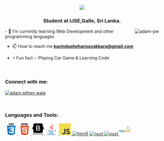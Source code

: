 <p align="center">
<img src="https://readme-typing-svg.herokuapp.com?color=yellowCenter=true&vCenter=true&width=600&height=45&lines=Hi%2C+I'm+Kavindu+Shehan;Software+Engineer+and+Web+Developer;I'm+Studying+in+IJSE+Institute">
</p>
<h3 align="center">Student at IJSE,Galle, Sri Lanka.</h3>


<p><img align="right" src="https://github.com/Adam-pw/Adam-pw/blob/main/animation_500_kxa883sd.gif" alt="adam-pw" /></p>
- 🌱 I’m currently learning Web Development and other programming languages

- 📫 How to reach me **kavindushehansayakkara@gmail.com**

- ⚡ Fun fact :- Playing Car Game & Learning Code

<br>

<h3 align="left">Connect with me:</h3>
<p align="left">
  <a href="https://www.facebook.com/profile.php?id=100077026892529&mibextid=ZbWKwL" target="blank"><img align="center"
      src="https://raw.githubusercontent.com/rahuldkjain/github-profile-readme-generator/master/src/images/icons/Social/facebook.svg"
      alt="adam pithen wala" height="30" width="40" /></a>
 

</p>

<br>

<h3 align="left">Languages and Tools:</h3>
<p align="left"> <a href="https://developer.android.com" target="_blank" rel="noreferrer">  </a>  <a href="https://www.cprogramming.com/" target="_blank"
    rel="noreferrer">  </a> <a href="https://www.w3schools.com/cpp/" target="_blank" rel="noreferrer">
     </a> <a href="https://www.w3schools.com/css/" target="_blank"
    rel="noreferrer"> <img
      src="https://raw.githubusercontent.com/devicons/devicon/master/icons/css3/css3-original-wordmark.svg" alt="css3"
      width="40" height="40" /> </a> <a href="https://www.w3.org/html/" target="_blank" rel="noreferrer"> <img
      src="https://raw.githubusercontent.com/devicons/devicon/master/icons/html5/html5-original-wordmark.svg"
      alt="html5" width="40" height="40" /> </a> <a href="https://getbootstrap.com" target="_blank" rel="noreferrer">
    <img src="https://raw.githubusercontent.com/devicons/devicon/master/icons/bootstrap/bootstrap-plain-wordmark.svg"
      alt="bootstrap" width="40" height="40" /> </a> <a href="https://www.adobe.com/in/products/illustrator.html"
    target="_blank" rel="noreferrer">  </a> <a href="https://www.java.com" target="_blank" rel="noreferrer"> <img
      src="https://raw.githubusercontent.com/devicons/devicon/master/icons/java/java-original.svg" alt="java" width="40"
      height="40" /> </a> <a href="https://developer.mozilla.org/en-US/docs/Web/JavaScript" target="_blank"
    rel="noreferrer"><img
      src="https://raw.githubusercontent.com/devicons/devicon/master/icons/javascript/javascript-original.svg"
      alt="javascript" width="40" height="40" />  </a> <a href="https://vuejs.org/" target="_blank" rel="noreferrer"> <img
      src="https://avatars.githubusercontent.com/u/6128107?s=200&v=4"
      alt="html5" width="40" height="40" /></a> 
  <a href="https://nuxt.com/" target="_blank" rel="noreferrer"> <img
      src="https://nuxtjs.org/design-kit/colored-white-text.svg"
      alt="nuxt" width="40" height="40" /> </a>  <a href="https://tailwindcss.com" target="_blank" rel="noreferrer"> <img
      src="https://tailwindcss.com/_next/static/media/tailwindcss-logotype-white.e0b2bd6155fa0bed8e24ff6b28f4a911.svg"
      alt="nuxt" width="40" height="40" /> </a><a href="https://www.mysql.com/" target="_blank" rel="noreferrer"> <img
      src="https://raw.githubusercontent.com/devicons/devicon/master/icons/mysql/mysql-original-wordmark.svg"
      alt="mysql" width="40" height="40" /> </a> </a> <a href="https://nodejs.org" target="_blank" rel="noreferrer">  </a> <a href="https://pandas.pydata.org/" target="_blank" rel="noreferrer">
     </a> <a href="https://www.photoshop.com/en" target="_blank"
    rel="noreferrer">  </a> <a href="https://www.python.org" target="_blank" rel="noreferrer">  </a> <a href="https://reactjs.org/" target="_blank" rel="noreferrer">  </a> <a href="https://sass-lang.com" target="_blank" rel="noreferrer"> 

<br>

</p> 
